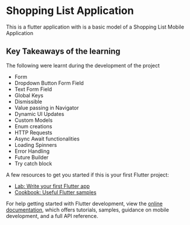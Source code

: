 # Shopping List Application

This is a flutter application with is a basic model of a Shopping List Mobile Application

## Key Takeaways of the learning

The following were learnt during the development of the project

- Form
- Dropdown Button Form Field
- Text Form Field
- Global Keys
- Dismissible
- Value passing in Navigator
- Dynamic UI Updates
- Custom Models
- Enum creations
- HTTP Requests
- Async Await functionalities
- Loading Spinners
- Error Handling
- Future Builder
- Try catch block

A few resources to get you started if this is your first Flutter project:

- [Lab: Write your first Flutter app](https://docs.flutter.dev/get-started/codelab)
- [Cookbook: Useful Flutter samples](https://docs.flutter.dev/cookbook)

For help getting started with Flutter development, view the
[online documentation](https://docs.flutter.dev/), which offers tutorials,
samples, guidance on mobile development, and a full API reference.
